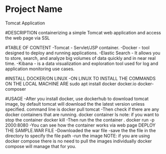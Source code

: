 # Project Name
Tomcat Application

#DESCRIPTION
containerizing a simple Tomcat web application and access the web page via SSL

#TABLE OF CONTENT
-Tomcat - Servlet/JSP container.
-Docker - tool designed to deploy and running applications.
-Elastic Search -  It allows you to store, search, and analyze big volumes of data quickly and in near real time. 
-Kibana - is a data visualization and exploration tool used for log and application monitoring use cases.

#INSTALL DOCKER/ON LINUX 
-ON LINUX TO INSTALL THE COMMANDS ON THE LOCAL MACHINE ARE 
    sudo apt install docker docker.io docker-composer

#USAGE
-After you install docker, use dockerhub to download tomcat image, by default tomcat will download the the latest version unless specified. command line is 
    docker pull tomcat
-Then check if there are any docker containers that are running.
    docker container ls
 note: if you want to stop the container
    docker kill
-Then run the the container .
    docker run -p 2000:8080
-You can see how the container works via web page 
DEPLOY THE SAMPLE.WAR FILE
-Downloaded the war file 
-save the the file in the directory to specify the file path
-run the image 
NOTE: if you are using docker compose there is no need to pull the images individually docker compose will manage that for you. 


 
